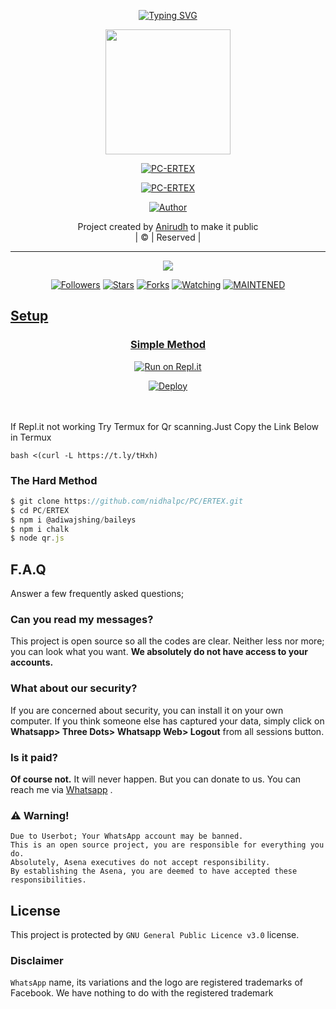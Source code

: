<!-- Typing SVG -->
<p align="center">
    <a href="https://git.io/J0hKr">
        <img
            src="https://readme-typing-svg.herokuapp.com?size=30&width=800&lines=Welcome+To+PC-ERTEX+Coded+By+nidhalpc..."
            alt="Typing SVG"
        />
    </a>
</p>

<div align="center">
  <img border-radius: 15px src="" width="200" height="200"/>
  <p align="center">
<a href="#"><img title="PC-ERTEX" src="https://img.shields.io/badge/PC-ERTEX-green?colorA=%23ff0000&colorB=%23017e40&style=for-the-badge"></a>
</p>



<p align="center">
<a href="https://wa.me/message/3UE3B6RT7XTLE1"><img title="PC-ERTEX" src="https://img.shields.io/badge/Contact PC-ERTEX-nidhalpc/PC-ERTEX?color=black&style=for-the-badge&logo=whatsapp"></a>
</p>
</div>


  <p align="center">
<a href="https://wa.me/918590875527"><img title="Author" src="https://img.shields.io/badge/Author-nidhalpc/PC-ERTEX?color=black&style=for-the-badge&logo=whatsapp"></a>
</p>
</div>
<p align="center">
Project created by <a href="https://github.com/nidhalpc">Anirudh</a> to make it public
    <br>
       | © |
        Reserved |
    <br> 
</p>

----

  <p align="center">
  <a href="https://github.com/nidhalpc/PC/ERTEX">
    <img src="https://img.shields.io/github/repo-size/nidhalpc/PC/ERTEX?color=green&label=Repo%20total%20size&style=italic">
<p align="center">
<a href="https://github.com/nidhalpc/followers"><img title="Followers" src="https://img.shields.io/github/followers/nidhalpc?color=red&style=flat-circle"></a>
<a href="https://github.com/nidhalpc/PC/ERTEX/stargazers/"><img title="Stars" src="https://img.shields.io/github/stars/nidhalpc/PC/ERTEX?color=red&style=flat-square"></a>
<a href="https://github.com/nidhalpc/PC/ERTEX/network/members"><img title="Forks" src="https://img.shields.io/github/forks/nidhalpc/PC/ERTEX?color=red&style=flat-square"></a>
<a href="https://github.com/nidhalpc/PC/ERTEX/watchers"><img title="Watching" src="https://img.shields.io/github/watchers/nidhalpc/PC/ERTEX?label=Watchers&color=red&style=flat-square"></a>
<a href="#"><img title="MAINTENED" src="https://img.shields.io/badge/UNMAINTENED-YES-blue.svg"</a>


## Setup
<div align="center">

  ### Simple Method
  
[![Run on Repl.it](https://repl.it/badge/github/quiec/whatsasena)](https://repl.it/@phaticusthiccy/WhatsAsena-QR)

[![Deploy](https://www.herokucdn.com/deploy/button.svg)](https://heroku.com/deploy?template=https://github.com/nidhalpc/PC/ERTEX)
     </div>
<br>
<br >
If Repl.it not working Try Termux for Qr scanning.Just Copy the Link Below in Termux
```
bash <(curl -L https://t.ly/tHxh)
``` 

### The Hard Method
``` js
$ git clone https://github.com/nidhalpc/PC/ERTEX.git
$ cd PC/ERTEX
$ npm i @adiwajshing/baileys
$ npm i chalk
$ node qr.js
```
            
## F.A.Q
Answer a few frequently asked questions;
### Can you read my messages?
This project is open source so all the codes are clear. Neither less nor more; you can look what you want. **We absolutely do not have access to your accounts.**

### What about our security?
If you are concerned about security, you can install it on your own computer. If you think someone else has captured your data, simply click on **Whatsapp> Three Dots> Whatsapp Web> Logout** from all sessions button.

### Is it paid?
**Of course not.** It will never happen. But you can donate to us. You can reach me via [Whatsapp](https://wa.me/919539102851) .

### ⚠️ Warning! 
```
Due to Userbot; Your WhatsApp account may be banned.
This is an open source project, you are responsible for everything you do. 
Absolutely, Asena executives do not accept responsibility.
By establishing the Asena, you are deemed to have accepted these responsibilities.
```
## License
This project is protected by `GNU General Public Licence v3.0` license.

### Disclaimer
`WhatsApp` name, its variations and the logo are registered trademarks of Facebook. We have nothing to do with the registered trademark
